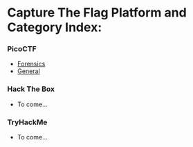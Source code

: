 # Capture The Flag Platform and Category Index:  

### PicoCTF 
* [Forensics](https://github.com/Zimmer-Sec/CTF-Writeups/blob/main/PicoCTF-Forensics.md)
* [General](https://github.com/Zimmer-Sec/CTF-Writeups/blob/main/PicoCTF-General.md)

### Hack The Box
* To come...

### TryHackMe
* To come...
